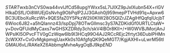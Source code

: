 $START$wxb3nCVS0wa44vvlJfCd58upgYWxx5sL7lJIXZ9pJxIXubn54X+rlGVHlkaDSfL/Oi8WUEjGsNvhg9ObPqlP2JJ3GAoh0j959mepPTVHd91q+Apxw6BC3UEboXuRczWt+9QESfaZ0Y5PkzW2li0KIW28O5QIZrJZAglHfQqfqIUcjbT6Wioc6J82+a5hQIannz43/lspDpj78OTwGllmsc3yS7AZDKidGf0URTLCtaW+y+DovQFUidMyCaxs7wGHSXZDRdy3ch/skV4lBOr8KII+/+W0WVBJMorjAnJWPslKl5OPvcFTV0gCzWqw6Ib9I3HCq99O4AJ2RCcREjc2frtyt36DublPHMn2cWXXf+CvGvMgkpmqjUaxKk0s10AfgfqQK9QeMGT7/KgjAXHI+uLwrM56tlGMAU6vL/RAKeXZ6AbbmgMvheAygOqBJ9kp$END$